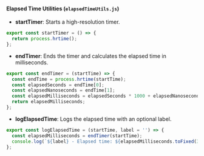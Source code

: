 #### Elapsed Time Utilities (`elapsedTimeUtils.js`)

- **startTimer**: Starts a high-resolution timer.

```javascript {.line-numbers}
export const startTimer = () => {
  return process.hrtime();
};
```

- **endTimer**: Ends the timer and calculates the elapsed time in milliseconds.

```javascript {.line-numbers}
export const endTimer = (startTime) => {
  const endTime = process.hrtime(startTime);
  const elapsedSeconds = endTime[0];
  const elapsedNanoseconds = endTime[1];
  const elapsedMilliseconds = elapsedSeconds * 1000 + elapsedNanoseconds / 1e6;
  return elapsedMilliseconds;
};
```

- **logElapsedTime**: Logs the elapsed time with an optional label.

```javascript {.line-numbers}
export const logElapsedTime = (startTime, label = '') => {
  const elapsedMilliseconds = endTimer(startTime);
  console.log(`${label} - Elapsed time: ${elapsedMilliseconds.toFixed(3)} ms`);
};
```
